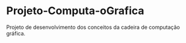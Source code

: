 # Projeto-Computa-oGrafica
Projeto de desenvolvimento dos conceitos da cadeira de computação gráfica.
